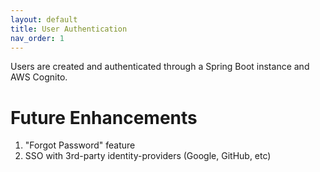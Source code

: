```yaml
---
layout: default
title: User Authentication
nav_order: 1
---
```


Users are created and authenticated through a Spring Boot instance and AWS Cognito.

# Future Enhancements
1. "Forgot Password" feature
2. SSO with 3rd-party identity-providers (Google, GitHub, etc)